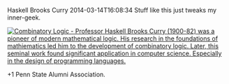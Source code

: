 Haskell Brooks Curry
2014-03-14T16:08:34
Stuff like this just tweaks my inner-geek.

[![Combinatory Logic - Professor Haskell Brooks Curry (1900-82) was a pioneer of modern mathematical logic. His research in the foundations of mathiematics led him to the development of combinatory logic. Later, this seminal work found significant application in computer science. Especially in the design of programming languages.](http://mike-ward.net/content/images/blog/Windows-Live-Writer/1dbdb1355e45_A816/Bisub_sIgAAT3zt_mini_thumb.jpg)](http://mike-ward.net/content/images/blog/Windows-Live-Writer/1dbdb1355e45_A816/Bisub_sIgAAT3zt_mini_2.jpg)

+1 Penn State Alumni Association.
